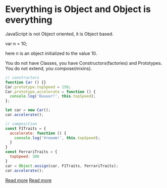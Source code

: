 # Everything is Object and Object is everything

JavaScript is not Object oriented, it is Object based.

var n = 10;

here n is an object initialized to the value 10.

You do not have Classes, you have Constructors(factories) and Prototypes.  
You do not extend, you compose(mixins).

```js
// constructors
function Car () {}
Car.prototype.topSpeed = 150;
Car.prototype.accelerate = function () {
  console.log('Duuuur!', this.topSpeed);
};

let car = new Car();
car.accelerate();

// composition
const F1Traits = {
  accelerate: function () {
    console.log('Vrooom!', this.topSpeed);
  }
}
const FerrariTraits = {
  topSpeed: 300
}
car = Object.assign(car, F1Traits, FerrariTraits);
car.accelerate();
```

[Read more](http://dmitrysoshnikov.com/ecmascript/chapter-7-1-oop-general-theory/)
[Read more](https://javascript.info/object-oriented-programming)